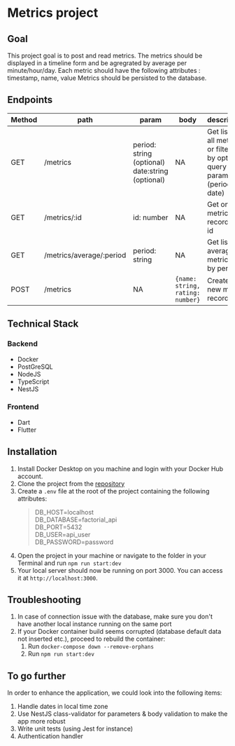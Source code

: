 # Metrics project

## Goal

This project goal is to post and read metrics.
The metrics should be displayed in a timeline form and be agregrated by average per minute/hour/day.
Each metric should have the following attributes : timestamp, name, value
Metrics should be persisted to the database.

## Endpoints

| Method | path | param | body | description |
| --- | --- | --- | --- | --- |
| GET | /metrics | period: string (optional) <br />date:string (optional) | NA | Get list of all metrics or filtered by optional query params (period & date) |
| GET | /metrics/:id | id: number | NA | Get one metric record by id|
| GET | /metrics/average/:period | period: string | NA | Get list of average metric data by period|
| POST | /metrics | NA | ```{name: string, rating: number}``` | Create a new metric record|
## Technical Stack

### Backend

- Docker
- PostGreSQL
- NodeJS
- TypeScript
- NestJS

### Frontend

- Dart
- Flutter

## Installation

1. Install Docker Desktop on you machine and login with your Docker Hub account.
2. Clone the project from the [repository](https://github.com/leslie-martinez/factorial-project)
3. Create a `.env` file at the root of the project containing the following attributes: 
    > DB_HOST=localhost  
    > DB_DATABASE=factorial_api  
    > DB_PORT=5432  
    > DB_USER=api_user  
    > DB_PASSWORD=password  
4. Open the project in your machine or navigate to the folder in your Terminal and run `npm run start:dev`
5. Your local server should now be running on port 3000. You can access it at `http://localhost:3000`.

## Troubleshooting

1. In case of connection issue with the database, make sure you don't have another local instance running on the same port
2. If your Docker container build seems corrupted (database default data not inserted etc.), proceed to rebuild the container: 
    1. Run `docker-compose down --remove-orphans`
    2. Run `npm run start:dev`


## To go further
In order to enhance the application, we could look into the following items:

1. Handle dates in local time zone
2. Use NestJS class-validator for parameters & body validation to make the app more robust
3. Write unit tests (using Jest for instance)
4. Authentication handler
